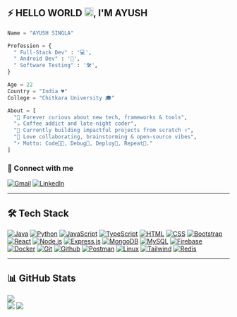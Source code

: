 ## ⚡ HELLO WORLD <img src="https://raw.githubusercontent.com/MartinHeinz/MartinHeinz/master/wave.gif" width="20px" height="20px">, I'M AYUSH 

```python
Name = "AYUSH SINGLA"

Profession = {
  " Full-Stack Dev" : '💻',
  " Android Dev" : '📱',
  " Software Testing" : '🛠️',
}

Age = 22
Country = "India ♥"
College = "Chitkara University 🎓"

About = [
  "🚀 Forever curious about new tech, frameworks & tools",
  "☕ Coffee addict and late-night coder",
  "🌱 Currently building impactful projects from scratch ✌️",
  "💬 Love collaborating, brainstorming & open-source vibes",
  "⚡ Motto: Code👨‍💻, Debug🐞, Deploy🚀, Repeat🔁."
]
```
<h3 align="left">🔗 Connect with me</h3>
<p align="left">
  <a href="mailto:ayush.work65@gmail.com">
  <img src="https://img.shields.io/badge/Gmail-ayush.work65-D14836?style=for-the-badge&logo=gmail&logoColor=white" alt="Gmail"/></a>
<a href="https://www.linkedin.com/in/ayush1665" target="_blank">
  <img src="https://img.shields.io/badge/LinkedIn-Ayush-0077B5?style=for-the-badge&logo=linkedin&logoColor=white" alt="LinkedIn" />
</a>
</p>

---
## 🛠 Tech Stack

<p align="left">
  <a href="https://www.java.com" target="_blank"><img src="https://skillicons.dev/icons?i=java" alt="Java" title="Java" /></a>
  <a href="https://www.python.org/" target="_blank"><img src="https://skillicons.dev/icons?i=python" alt="Python" title="Python" /></a>
  <a href="https://developer.mozilla.org/en-US/docs/Web/JavaScript" target="_blank"><img src="https://skillicons.dev/icons?i=javascript" alt="JavaScript" title="JavaScript" /></a>
  <a href="https://www.typescriptlang.org/" target="_blank"><img src="https://skillicons.dev/icons?i=typescript" alt="TypeScript" title="TypeScript" /></a>
  <a href="https://developer.mozilla.org/en-US/docs/Web/HTML" target="_blank"><img src="https://skillicons.dev/icons?i=html" alt="HTML" title="HTML" /></a>
  <a href="https://developer.mozilla.org/en-US/docs/Web/CSS" target="_blank"><img src="https://skillicons.dev/icons?i=css" alt="CSS" title="CSS" /></a>
  <a href="https://getbootstrap.com" target="_blank"><img src="https://skillicons.dev/icons?i=bootstrap" alt="Bootstrap" title="Bootstrap" /></a>
  <a href="https://react.dev/" target="_blank"><img src="https://skillicons.dev/icons?i=react" alt="React" title="React" /></a>
  <a href="https://nodejs.org" target="_blank"><img src="https://skillicons.dev/icons?i=nodejs" alt="Node.js" title="Node.js" /></a>
  <a href="https://expressjs.com" target="_blank"><img src="https://skillicons.dev/icons?i=express" alt="Express.js" title="Express.js" /></a>
  <a href="https://www.mongodb.com/" target="_blank"><img src="https://skillicons.dev/icons?i=mongodb" alt="MongoDB" title="MongoDB" /></a>
  <a href="https://www.mysql.com/" target="_blank"><img src="https://skillicons.dev/icons?i=mysql" alt="MySQL" title="MySQL" /></a>
  <a href="https://firebase.google.com/" target="_blank"><img src="https://skillicons.dev/icons?i=firebase" alt="Firebase" title="Firebase" /></a>
  <a href="https://www.docker.com/" target="_blank"><img src="https://skillicons.dev/icons?i=docker" alt="Docker" title="Docker" /></a>
  <a href="https://git-scm.com/" target="_blank"><img src="https://skillicons.dev/icons?i=git" alt="Git" title="Git" /></a>
  <a href="https://www.github.com/" target="_blank"><img src="https://skillicons.dev/icons?i=github" alt="Github" title="Github" /></a>
  <a href="https://www.postman.com/" target="_blank"><img src="https://skillicons.dev/icons?i=postman" alt="Postman" title="Postman" /></a>
  <a href="https://www.linux.org/" target="_blank"><img src="https://skillicons.dev/icons?i=linux" alt="Linux" title="Linux" /></a>
  <a href="https://tailwindcss.com/" target="_blank"><img src="https://skillicons.dev/icons?i=tailwind" alt="Tailwind" title="TailwindCSS" /></a>
  <a href="https://redis.io/" target="_blank"><img src="https://skillicons.dev/icons?i=redis" alt="Redis" title="Redis" /></a>
</p>


---

## 📊 GitHub Stats  

![](https://github-readme-stats.vercel.app/api?username=ayush1665&theme=dark&hide_border=false&include_all_commits=false&count_private=false)<br/>
![](https://nirzak-streak-stats.vercel.app/?user=ayush1665&theme=dark&hide_border=false)
![](https://github-readme-stats.vercel.app/api/top-langs/?username=ayush1665&theme=dark&hide_border=false&include_all_commits=false&count_private=false&layout=compact)
